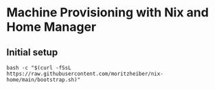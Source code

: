 # Machine Provisioning with Nix and Home Manager

## Initial setup

```console
bash -c "$(curl -fSsL https://raw.githubusercontent.com/moritzheiber/nix-home/main/bootstrap.sh)"
```
